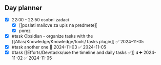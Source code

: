 ## Day planner

- [x] 22:00 - 22:50 osobni zadaci
	- [x] [[poslati mailove za upis na predmete]]
	- [x] porez
- [x] #task Obsidian - organize tasks with the [[Atlas/Knowledge/Knowledge/tools/Tasks plugin]] ✅ 2024-11-05
- [x] #task another one 📅 2024-11-03 ✅ 2024-11-05
- [x] #task [[Efforts/Dev/tasks/use the timeline and daily tasks ✅]] ⏫ ➕ 2024-11-02 ✅ 2024-11-05
